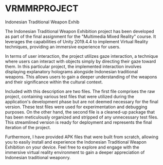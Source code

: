 # VRMMRPROJECT
Indonesian Traditional Weapon Exhib

The Indonesian Traditional Weapon Exhibition project has been developed as part of the final assignment for the "Multimedia Mixed Reality" course. It leverages the capabilities of Unity 2019.4.4 to implement Virtual Reality techniques, providing an immersive experience for users.

In terms of user interaction, the project utilizes gaze interaction, a technique where users can interact with objects simply by directing their gaze toward them. In this particular project, the implemented interaction involves displaying explanatory holograms alongside Indonesian traditional weapons. This allows users to gain a deeper understanding of the weapons and their significance within the cultural context.

Included with this description are two files. The first file comprises the raw project, containing various test files that were utilized during the application's development phase but are not deemed necessary for the final version. These test files were used for experimentation and debugging purposes. On the other hand, the second file is a cleaned-up package that has been meticulously organized and stripped of any unnecessary test files. This streamlined version is ready for deployment and represents the final iteration of the project.

Furthermore, I have provided APK files that were built from scratch, allowing you to easily install and experience the Indonesian Traditional Weapon Exhibition on your device. Feel free to explore and engage with the immersive virtual reality environment to gain a deeper appreciation of Indonesian traditional weaponry.
